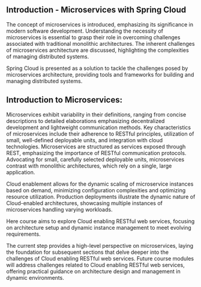 Introduction - Microservices with Spring Cloud
----------------------------------------------

The concept of microservices is introduced, emphasizing its significance in modern software development. Understanding the necessity of microservices is essential to grasp their role in overcoming challenges associated with traditional monolithic architectures. The inherent challenges of microservices architecture are discussed, highlighting the complexities of managing distributed systems.

Spring Cloud is presented as a solution to tackle the challenges posed by microservices architecture, providing tools and frameworks for building and managing distributed systems.

Introduction to Microservices:
-----------------------------
Microservices exhibit variability in their definitions, ranging from concise descriptions to detailed elaborations emphasizing decentralized development and lightweight communication methods. Key characteristics of microservices include their adherence to RESTful principles, utilization of small, well-defined deployable units, and integration with cloud technologies. Microservices are structured as services exposed through REST, emphasizing the importance of RESTful communication protocols. Advocating for small, carefully selected deployable units, microservices contrast with monolithic architectures, which rely on a single, large application. 

Cloud enablement allows for the dynamic scaling of microservice instances based on demand, minimizing configuration complexities and optimizing resource utilization. Production deployments illustrate the dynamic nature of Cloud-enabled architectures, showcasing multiple instances of microservices handling varying workloads.

Here course aims to explore Cloud enabling RESTful web services, focusing on architecture setup and dynamic instance management to meet evolving requirements. 

The current step provides a high-level perspective on microservices, laying the foundation for subsequent sections that delve deeper into the challenges of Cloud enabling RESTful web services. Future course modules will address challenges related to Cloud enabling RESTful web services, offering practical guidance on architecture design and management in dynamic environments.
